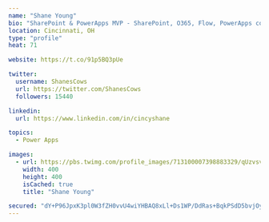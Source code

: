 ```yaml
---
name: "Shane Young"
bio: "SharePoint & PowerApps MVP - SharePoint, O365, Flow, PowerApps consulting? @PowerApps911 | Pure Snark? You found it."
location: Cincinnati, OH
type: "profile"
heat: 71

website: https://t.co/91p5BQ3pUe

twitter:
  username: ShanesCows
  url: https://twitter.com/ShanesCows
  followers: 15440

linkedin:
  url: https://www.linkedin.com/in/cincyshane

topics:
  - Power Apps

images:
  - url: https://pbs.twimg.com/profile_images/713100007398883329/qUzvsvQ3_400x400.jpg
    width: 400
    height: 400
    isCached: true
    title: "Shane Young"

secured: "dY+P96JpxK3pl0W3fZH0vvU4wiYHBAQ8xLl+Ds1WP/DdRas+BqkPSdD5bvjOyIhrgconnMxLBEehBrnnpY4xqiLKrUEueWBRm4cnkRXaopSp2yISQJAaDujbIqRb/YVc6uZLjaGjB2B564CP11PNIhLpR+zXp38Q24aG591t9YmFKKVu6z97vix4s1REguZj5UI39ZJ9PR+7SK/3o6DHU8B0hbiclxvdfqQviUQwOC+3pmnr9S39K53IxNJyJy8GjFJKF3t1rVNmXqZFO9YUgf2Ky9Mh2pgre2LycL5rGStJ78cDcF8cFIgRPxfwA6Pt1kXkkiy5NhuJXeJyK+a4D+92MC5NuuAyeRG5I3AxdlaXcam3OdW/Br/f8Pxy2SyRDQx1x26ds7HJ6fXBcISSsCzR8P7ZTiMGoX/A1Zf4xqA=;b0lwwqYl/I5LxWieG277mw=="
---
```


